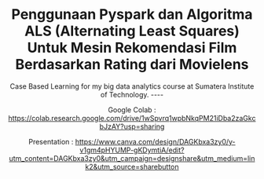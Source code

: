 # <center> Penggunaan Pyspark dan Algoritma ALS (Alternating Least Squares) Untuk Mesin Rekomendasi Film Berdasarkan Rating dari Movielens

<center> Case Based Learning for my big data analytics course at Sumatera Institute of Technology.
----

Google Colab  : https://colab.research.google.com/drive/1wSpvrq1wpbNkqPM21iDba2zaGkcbJzAY?usp=sharing

Presentation  : https://www.canva.com/design/DAGKbxa3zy0/y-v1gm4pHYUMP-gKDymtiA/edit?utm_content=DAGKbxa3zy0&utm_campaign=designshare&utm_medium=link2&utm_source=sharebutton

